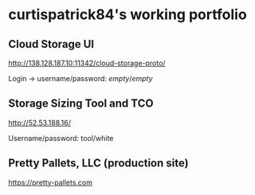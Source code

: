 # curtispatrick84's working portfolio

## Cloud Storage UI
http://138.128.187.10:11342/cloud-storage-proto/

Login -> username/password: _empty_/_empty_

## Storage Sizing Tool and TCO
http://52.53.188.16/

Username/password: tool/white

## Pretty Pallets, LLC (production site)
https://pretty-pallets.com
